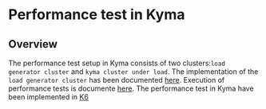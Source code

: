# Performance test in Kyma

## Overview

The performance test setup in Kyma consists of two clusters:`load generator cluster` and `kyma cluster under load`. The implementation of the `load generator cluster` has been documented [here](docs/performance-test-cluster-setup.md). Execution of performance tests is documente [here](docs/performance-test-execution.md). The performance test in Kyma have been implemented in [K6](https://k6.io/)